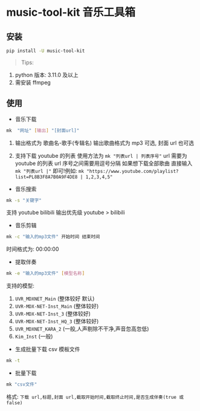 # music-tool-kit 音乐工具箱

## 安装

```bash
pip install -U music-tool-kit
```

> Tips:

1. python 版本: 3.11.0 及以上
2. 需安装 ffmpeg

## 使用

- 音乐下载

```bash
mk  "网址" [输出] "[封面url]"

```

1. 输出格式为 歌曲名-歌手(专辑名) 输出歌曲格式为 mp3 可选, 封面 url 也可选

2. 支持下载 youtube 的列表 使用方法为 `mk "列表url | 列表序号"` url 需要为 youtube 的列表 url 序号之间需要用逗号分隔 如果想下载全部歌曲 直接输入 `mk "列表url |"` 即可!例如: `mk "https://www.youtube.com/playlist?list=PL8B3F8A7B0A9F4DE8 | 1,2,3,4,5"`

- 音乐搜索

```bash
mk -s "关键字"
```

支持 youtube bilibili 输出优先级 youtube > bilibili

- 音乐剪辑

```bash
mk -c "输入的mp3文件" 开始时间 结束时间
```

时间格式为: 00:00:00

- 提取伴奏

```bash
mk -e "输入的mp3文件" [模型名称]
```

支持的模型:

1. `UVR_MDXNET_Main` (整体较好 默认)
2. `UVR-MDX-NET-Inst_Main` (整体较好)
3. `UVR-MDX-NET-Inst_3` (整体较好)
4. `UVR-MDX-NET-Inst_HQ_3` (整体较好)
5. `UVR_MDXNET_KARA_2` (一般,人声剔除不干净,声音忽高忽低)
6. `Kim_Inst` (一般)

- 生成批量下载 csv 模板文件

```bash
mk -t
```

- 批量下载

```bash
mk "csv文件"
```

格式: `下载 url,标题,封面 url,截取开始时间,截取终止时间,是否生成伴奏(true 或 false)`
